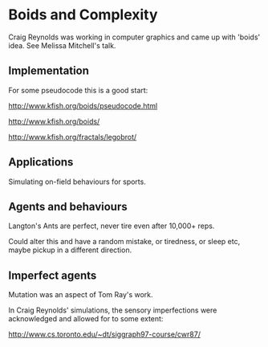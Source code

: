 # Boids and Complexity

Craig Reynolds was working in computer graphics and came up with 'boids' idea.  See Melissa Mitchell's talk.

## Implementation

For some pseudocode this is a good start:

  http://www.kfish.org/boids/pseudocode.html
  
  http://www.kfish.org/boids/
  
  http://www.kfish.org/fractals/legobrot/

## Applications

Simulating on-field behaviours for sports.

## Agents and behaviours

Langton's Ants are perfect, never tire even after 10,000+ reps.  

Could alter this and have a random mistake, or tiredness, or sleep etc, maybe pickup in a different direction.  

## Imperfect agents

Mutation was an aspect of Tom Ray's work.

In Craig Reynolds' simulations, the sensory imperfections were acknowledged and allowed for to some extent:

  http://www.cs.toronto.edu/~dt/siggraph97-course/cwr87/


